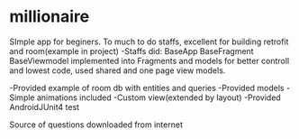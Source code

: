 # millionaire
SImple app for beginers. To much to do staffs, excellent for building retrofit and room(example in project) 
-Staffs did:
  BaseApp
  BaseFragment
  BaseViewmodel
    implemented into Fragments and models for better controll and lowest code, used shared and one page view models.
    
-Provided example of room db with entities and queries
-Provided models
-Simple animations included
-Custom view(extended by layout)
-Provided AndroidJUnit4 test


Source of questions downloaded from internet

